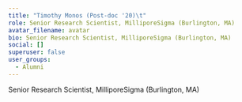 ```yaml
---
title: "Timothy Monos (Post-doc '20)\t"
role: Senior Research Scientist, MilliporeSigma (Burlington, MA)
avatar_filename: avatar
bio: Senior Research Scientist, MilliporeSigma (Burlington, MA)
social: []
superuser: false
user_groups:
  - Alumni
---
```

Senior Research Scientist, MilliporeSigma (Burlington, MA)
